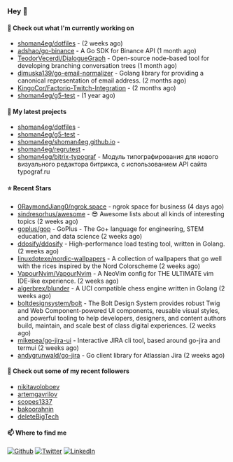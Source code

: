 ### Hey 👋

#### 👷 Check out what I'm currently working on

- [shoman4eg/dotfiles](https://github.com/shoman4eg/dotfiles) -  (2 weeks ago)
- [adshao/go-binance](https://github.com/adshao/go-binance) - A Go SDK for Binance API (1 month ago)
- [TeodorVecerdi/DialogueGraph](https://github.com/TeodorVecerdi/DialogueGraph) - Open-source node-based tool for developing branching conversation trees (1 month ago)
- [dimuska139/go-email-normalizer](https://github.com/dimuska139/go-email-normalizer) - Golang library for providing a canonical representation of email address. (2 months ago)
- [KingoCor/Factorio-Twitch-Integration](https://github.com/KingoCor/Factorio-Twitch-Integration) -  (2 months ago)
- [shoman4eg/g5-test](https://github.com/shoman4eg/g5-test) -  (1 year ago)

#### 🌱 My latest projects

- [shoman4eg/dotfiles](https://github.com/shoman4eg/dotfiles) - 
- [shoman4eg/g5-test](https://github.com/shoman4eg/g5-test) - 
- [shoman4eg/shoman4eg.github.io](https://github.com/shoman4eg/shoman4eg.github.io) - 
- [shoman4eg/regrutest](https://github.com/shoman4eg/regrutest) - 
- [shoman4eg/bitrix-typograf](https://github.com/shoman4eg/bitrix-typograf) - Модуль типографирования для нового визуального редактора битрикса, с использованием API сайта typograf.ru

#### ⭐ Recent Stars

- [0RaymondJiang0/ngrok.space](https://github.com/0RaymondJiang0/ngrok.space) - ngrok space for business (4 days ago)
- [sindresorhus/awesome](https://github.com/sindresorhus/awesome) - 😎 Awesome lists about all kinds of interesting topics (2 weeks ago)
- [goplus/gop](https://github.com/goplus/gop) - GoPlus - The Go&#43; language for engineering, STEM education, and data science (2 weeks ago)
- [ddosify/ddosify](https://github.com/ddosify/ddosify) - High-performance load testing tool, written in Golang. (2 weeks ago)
- [linuxdotexe/nordic-wallpapers](https://github.com/linuxdotexe/nordic-wallpapers) - A collection of wallpapers that go well with the rices inspired by the Nord Colorscheme (2 weeks ago)
- [VapourNvim/VapourNvim](https://github.com/VapourNvim/VapourNvim) - A NeoVim config for THE ULTIMATE vim IDE-like experience. (2 weeks ago)
- [algerbrex/blunder](https://github.com/algerbrex/blunder) - A UCI compatible chess engine written in Golang (2 weeks ago)
- [boltdesignsystem/bolt](https://github.com/boltdesignsystem/bolt) - The Bolt Design System provides robust Twig and Web Component-powered UI components, reusable visual styles, and powerful tooling to help developers, designers, and content authors build, maintain, and scale best of class digital experiences. (2 weeks ago)
- [mikepea/go-jira-ui](https://github.com/mikepea/go-jira-ui) - Interactive JIRA cli tool, based around go-jira and termui (2 weeks ago)
- [andygrunwald/go-jira](https://github.com/andygrunwald/go-jira) - Go client library for Atlassian Jira (2 weeks ago)

#### 👯 Check out some of my recent followers

- [nikitavoloboev](https://github.com/nikitavoloboev)
- [artemgavrilov](https://github.com/artemgavrilov)
- [scopes1337](https://github.com/scopes1337)
- [bakoorahnin](https://github.com/bakoorahnin)
- [deleteBigTech](https://github.com/deleteBigTech)


#### 📫 Where to find me
<p>
<a href="https://github.com/shoman4eg" target="_blank"><img alt="Github" src="https://img.shields.io/badge/GitHub-%2312100E.svg?&style=for-the-badge&logo=Github&logoColor=white" /></a>
<a href="https://twitter.com/shoman4eg" target="_blank"><img alt="Twitter" src="https://img.shields.io/badge/twitter-%231DA1F2.svg?&style=for-the-badge&logo=twitter&logoColor=white" /></a>
<a href="https://www.linkedin.com/in/artemdubinin/" target="_blank"><img alt="LinkedIn" src="https://img.shields.io/badge/linkedin-%230077B5.svg?&style=for-the-badge&logo=linkedin&logoColor=white" /></a>
</p>
